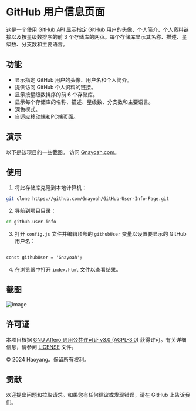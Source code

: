 # GitHub 用户信息页面

这是一个使用 GitHub API 显示指定 GitHub 用户的头像、个人简介、个人资料链接以及按星级数排序的前 3 个存储库的网页。每个存储库显示其名称、描述、星级数、分支数和主要语言。

## 功能

- 显示指定 GitHub 用户的头像、用户名和个人简介。
- 提供访问 GitHub 个人资料的链接。
- 显示按星级数排序的前 6 个存储库。
- 显示每个存储库的名称、描述、星级数、分支数和主要语言。
- 深色模式。
- 自适应移动端和PC端页面。

## 演示
以下是该项目的一些截图。
访问 [Gnayoah.com](https://gnayoah.com/)。

## 使用

1. 将此存储库克隆到本地计算机：

```bash
git clone https://github.com/Gnayoah/GitHub-User-Info-Page.git
```

2. 导航到项目目录：

```bash
cd github-user-info
```

3. 打开 `config.js` 文件并编辑顶部的 `githubUser` 变量以设置要显示的 GitHub 用户名：

```html

const githubUser = 'Gnayoah'; 

```

4. 在浏览器中打开 `index.html` 文件以查看结果。

## 截图

![image](https://github.com/Gnayoah/GitHub-User-Info-Page/assets/79068081/6e2bfaee-2e9d-47d5-930d-99018e7f8696)


## 许可证

本项目根据 [GNU Affero 通用公共许可证 v3.0 (AGPL-3.0)](LICENSE) 获得许可。有关详细信息，请参阅 [LICENSE](LICENSE) 文件。

© 2024 Haoyang。保留所有权利。

## 贡献

欢迎提出问题和拉取请求。如果您有任何建议或发现错误，请在 GitHub 上告诉我们。

